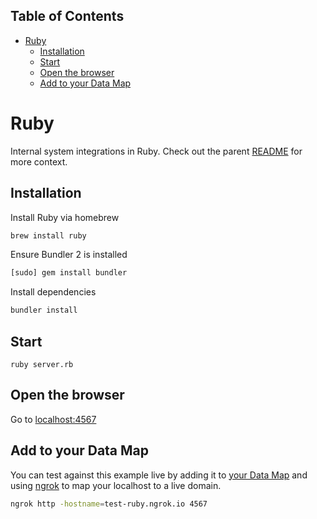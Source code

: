 <!-- START doctoc generated TOC please keep comment here to allow auto update -->
<!-- DON'T EDIT THIS SECTION, INSTEAD RE-RUN doctoc TO UPDATE -->

## Table of Contents

- [Ruby](#ruby)
  - [Installation](#installation)
  - [Start](#start)
  - [Open the browser](#open-the-browser)
  - [Add to your Data Map](#add-to-your-data-map)

<!-- END doctoc generated TOC please keep comment here to allow auto update -->

# Ruby

Internal system integrations in Ruby. Check out the parent [README](../README.md) for more context.

## Installation

Install Ruby via homebrew

```sh
brew install ruby
```

Ensure Bundler 2 is installed

```sh
[sudo] gem install bundler
```

Install dependencies

```sh
bundler install
```

## Start

```sg
ruby server.rb
```

## Open the browser

Go to [localhost:4567](https://localhost:4567)

## Add to your Data Map

You can test against this example live by adding it to [your Data Map](https://app.transcend.io/data-map/silos?integrationName=server) and using [ngrok](https://ngrok.com/) to map your localhost to a live domain.

```sh
ngrok http -hostname=test-ruby.ngrok.io 4567
```
